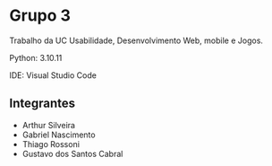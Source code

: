 # Grupo 3
Trabalho da UC Usabilidade, Desenvolvimento Web, mobile e Jogos.

Python: 3.10.11

IDE: Visual Studio Code
## Integrantes
* Arthur Silveira
* Gabriel Nascimento
* Thiago Rossoni
* Gustavo dos Santos Cabral